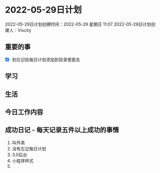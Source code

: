 # 2022-05-29日计划

2022-05-29日计划创建时间：2022-05-29 星期日  11:07
2022-05-29日计划创建人：Vixcity

## 重要的事
- [x] 别忘记给每日计划添加到目录里面去

## 学习

## 生活

## 今日工作内容

## 成功日记 - 每天记录五件以上成功的事情
1. 叫外卖
2. 没有忘记每日计划
3. 3.0后台
4. 小程序样式
5. 